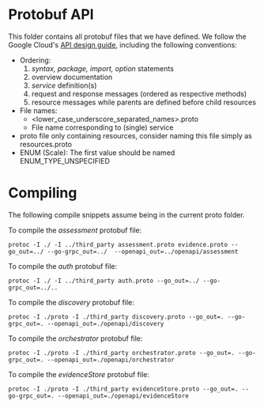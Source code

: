 # Protobuf API
This folder contains all protobuf files that we have defined.
We follow the Google Cloud's [API design guide](https://cloud.google.com/apis/design/), including the following conventions:

* Ordering:
  1. _syntax, package, import, option_ statements
  2. overview documentation
  3. _service_ definition(s)
  4. request and response messages (ordered as respective methods)
  5. resource messages while parents are defined before child resources
* File names: 
  * <lower_case_underscore_separated_names>.proto
  * File name corresponding to (single) service
* proto file only containing resources, consider naming this file simply as resources.proto
* ENUM (Scale): The first value should be named ENUM_TYPE_UNSPECIFIED


# Compiling
The following compile snippets assume being in the current proto folder.

To compile the _assessment_ protobuf file:

`protoc -I ./ -I ../third_party assessment.proto evidence.proto --go_out=../ --go-grpc_out=../  --openapi_out=../openapi/assessment`

To compile the _auth_ protobuf file:

`protoc -I ./ -I ../third_party auth.proto --go_out=../ --go-grpc_out=../..`

To compile the _discovery_ protobuf file:

`protoc -I ./proto -I ./third_party discovery.proto --go_out=. --go-grpc_out=. --openapi_out=./openapi/discovery`

To compile the _orchestrator_ protobuf file:

`protoc -I ./proto -I ./third_party orchestrator.proto --go_out=. --go-grpc_out=. --openapi_out=./openapi/orchestrator`

To compile the _evidenceStore_ protobuf file:

`protoc -I ./proto -I ./third_party evidenceStore.proto --go_out=. --go-grpc_out=. --openapi_out=./openapi/evidenceStore`